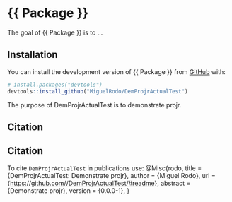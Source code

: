 
# {{ Package }}

<!-- badges: start -->
<!-- badges: end -->

The goal of {{ Package }} is to ...

## Installation

You can install the development version of {{ Package }} from [GitHub](https://github.com/) with:

``` r
# install.packages("devtools")
devtools::install_github("MiguelRodo/DemProjrActualTest")
```
The purpose of DemProjrActualTest is to demonstrate projr.


## Citation


## Citation

To cite `DemProjrActualTest` in publications use:
@Misc{rodo,
  title = {DemProjrActualTest: Demonstrate projr},
  author = {Miguel Rodo},
  url = {https://github.com//DemProjrActualTest/#readme},
  abstract = {Demonstrate projr},
  version = {0.0.0-1},
}
